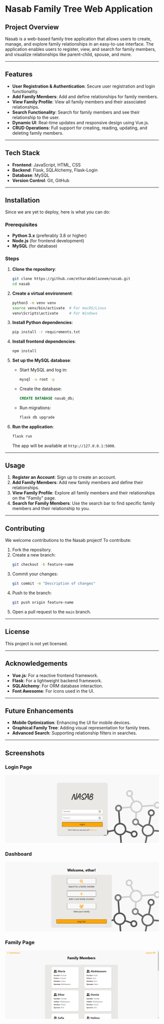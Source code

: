 # Nasab Family Tree Web Application

## Project Overview
Nasab is a web-based family tree application that allows users to create, manage, and explore family relationships in an easy-to-use interface. The application enables users to register, view, and search for family members, and visualize relationships like parent-child, spouse, and more.

---

## Features
- **User Registration & Authentication**: Secure user registration and login functionality.
- **Add Family Members**: Add and define relationships for family members.
- **View Family Profile**: View all family members and their associated relationships.
- **Search Functionality**: Search for family members and see their relationship to the user.
- **Dynamic UI**: Real-time updates and responsive design using Vue.js.
- **CRUD Operations**: Full support for creating, reading, updating, and deleting family members.

---

## Tech Stack
- **Frontend**: JavaScript, HTML, CSS
- **Backend**: Flask, SQLAlchemy, Flask-Login
- **Database**: MySQL
- **Version Control**: Git, GitHub

---

## Installation
Since we are yet to deploy, here is what you can do:
### Prerequisites
- **Python 3.x** (preferably 3.8 or higher)
- **Node.js** (for frontend development)
- **MySQL** (for database)

### Steps

1. **Clone the repository**:
   ```bash
   git clone https://github.com/etharabdelazeem/nasab.git
   cd nasab
   ```

2. **Create a virtual environment**:
   ```bash
   python3 -m venv venv
   source venv/bin/activate  # For macOS/Linux
   venv\Scripts\activate     # For Windows
   ```

3. **Install Python dependencies**:
   ```bash
   pip install -r requirements.txt
   ```

4. **Install frontend dependencies**:
   ```bash
   npm install
   ```

5. **Set up the MySQL database**:
   - Start MySQL and log in:
     ```bash
     mysql -u root -p
     ```
   - Create the database:
     ```sql
     CREATE DATABASE nasab_db;
     ```
   - Run migrations:
     ```bash
     flask db upgrade
     ```

6. **Run the application**:
   ```bash
   flask run
   ```

   The app will be available at `http://127.0.0.1:5000`.

---

## Usage
1. **Register an Account**: Sign up to create an account.
2. **Add Family Members**: Add new family members and define their relationships.
3. **View Family Profile**: Explore all family members and their relationships on the "Family" page.
4. **Search for Family Members**: Use the search bar to find specific family members and their relationship to you.

---

## Contributing
We welcome contributions to the Nasab project! To contribute:

1. Fork the repository.
2. Create a new branch:
   ```bash
   git checkout -b feature-name
   ```
3. Commit your changes:
   ```bash
   git commit -m "Description of changes"
   ```
4. Push to the branch:
   ```bash
   git push origin feature-name
   ```
5. Open a pull request to the `main` branch.

---

## License
This project is not yet licensed.

---

## Acknowledgements
- **Vue.js**: For a reactive frontend framework.
- **Flask**: For a lightweight backend framework.
- **SQLAlchemy**: For ORM database interaction.
- **Font Awesome**: For icons used in the UI.

---

## Future Enhancements
- **Mobile Optimization**: Enhancing the UI for mobile devices.
- **Graphical Family Tree**: Adding visual representation for family trees.
- **Advanced Search**: Supporting relationship filters in searches.

---

## Screenshots
### Login Page
![Login Page](static/images/login-page.png)

### Dashboard
![Dashboard](static/images/dashboard.png)

### Family Page
![Family Page](static/images/family-page.png)
